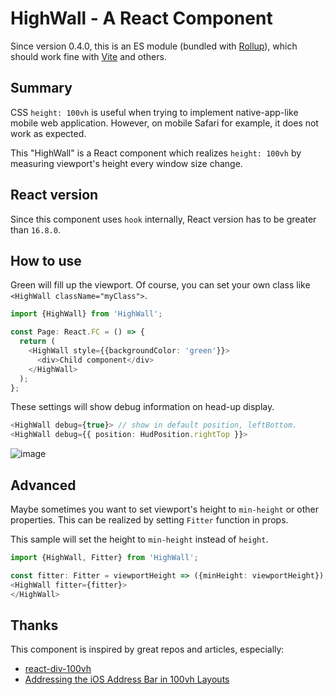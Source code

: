 HighWall - A React Component
===============================

Since version 0.4.0, this is an ES module (bundled with [Rollup](https://rollupjs.org/)),
which should work fine with [Vite](https://vitejs.dev/) and others.

## Summary

CSS `height: 100vh` is useful when trying to implement native-app-like mobile web application.
However, on mobile Safari for example, it does not work as expected.

This "HighWall" is a React component which realizes `height: 100vh` by measuring viewport's height
every window size change.

## React version

Since this component uses `hook` internally, React version has to be greater than `16.8.0`.

## How to use

Green will fill up the viewport. 
Of course, you can set your own class like `<HighWall className="myClass">`.

```typescript jsx
import {HighWall} from 'HighWall';

const Page: React.FC = () => {
  return (
    <HighWall style={{backgroundColor: 'green'}}>
      <div>Child component</div>
    </HighWall>  
  );
};
```

These settings will show debug information on head-up display.

```typescript jsx
<HighWall debug={true}> // show in default position, leftBottom.
<HighWall debug={{ position: HudPosition.rightTop }}>
```

![image](https://user-images.githubusercontent.com/2731953/137612343-86409a95-b6b0-483c-860e-e247aa1865b1.png)

## Advanced

Maybe sometimes you want to set viewport's height to `min-height` or other properties.
This can be realized by setting `Fitter` function in props.

This sample will set the height to `min-height` instead of `height`.

```typescript jsx
import {HighWall, Fitter} from 'HighWall';

const fitter: Fitter = viewportHeight => ({minHeight: viewportHeight});
<HighWall fitter={fitter}>
</HighWall>
```


## Thanks

This component is inspired by great repos and articles, especially:
- [react-div-100vh](https://github.com/mvasin/react-div-100vh)
- [Addressing the iOS Address Bar in 100vh Layouts](https://medium.com/@susiekim9/how-to-compensate-for-the-ios-viewport-unit-bug-46e78d54af0d)

